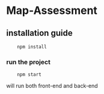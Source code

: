 # Map-Assessment

## installation guide
```
    npm install
```
### run the project

```
    npm start  
```
will run both front-end and back-end


